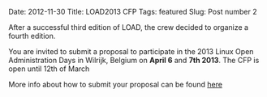 Date: 2012-11-30
Title: LOAD2013 CFP 
Tags: featured
Slug: Post number 2

After a successful third edition of LOAD, the crew decided to organize a fourth edition.

You are invited to submit a proposal to participate in the 2013 Linux Open Administration Days in Wilrijk, Belgium on **April 6** and **7th  2013**. The CFP is open until 12th of March

More info about how to submit your proposal can be found [here](http://loadays.org/pages/cfp-info.html)
